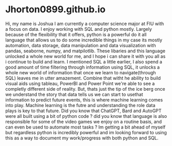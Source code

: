 # Jhorton0899.github.io
Hi, my name is Joshua I am currently a computer science major at FIU with a focus on data. I enjoy working with SQL and python mostly. Largely because of the flexibility
that it offers, python is a powerful do it all language that allows us to do some incredible things in my case its mostly automation, data storage, data manipulation and data 
visualization with pandas, seaborne, numpy, and matpilotlib. These libaries and this language unlocked a whole new world for me, and I hope i can share it with you all as i continue
to build and learn. I mentioned SQL a little earlier, I also spend a good amount of time filtering through information using SQL, it unlocks a whole new world of information that once 
we learn to navigate(through SQL) leaves me in utter amazement. Combine that witht he ability to build visual aids using tableau, PowerBI and Power Point we're able to see a completly 
different side of reality. But, thats just the tip of the ice berg once we understand the story that data tells us we can start to usethat information to predict future events, this 
is where machine learning comes into play. Machine learning is the futre and understanding the role data plays is key to that future. Did you know that ChatGPT, Bard and AutoGPT were
all built using a bit of python code ? did you know that language is also responsible for some of the video games we enjoy on a routine basis, and can even be used to automate most tasks ?
Im getting a bit ahead of myself but regardless python is incredibly powerful and im looking forward to using this as a way to document my work/progress with both python and SQL.
